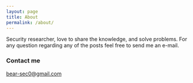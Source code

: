 ```yaml
---
layout: page
title: About
permalink: /about/
---
```


Security researcher, love to share the knowledge, and solve problems.
For any question regarding any of the posts feel free to send me an e-mail.

### Contact me

[bear-sec0@gmail.com](mailto:bear-sec0@gmail.com)
